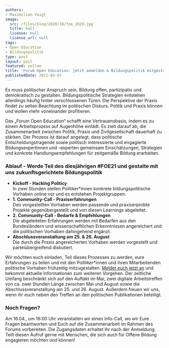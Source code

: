 ```yaml
---
authors:
- Maximilian Voigt
image:
  src: /files/blog/2020/10/foe_2020.jpg
  title: null
  license: null
  license_url: null
tags:
- Open Education
- Bildungspolitik
type: post
layout: post
featured: yellow
title: 'Forum Open Education: jetzt anmelden & Bildungspolitik mitgestalten'
publishedDate: 2021-04-07
---
```


Es muss politischer Anspruch sein, Bildung offen, partizipativ und demokratisch zu gestalten. Bildungspolitische Strategien entstehen allerdings häufig hinter verschlossenen Türen. Die Perspektive der Praxis findet zu selten Beachtung im politischen Diskurs. Politik und Praxis können und wollen mehr voneinander profitieren.

Das „Forum Open Education“ schafft eine Vertrauensbasis, indem es zu einem Arbeitsprozess auf Augenhöhe einlädt. Es zielt darauf ab, die Zusammenarbeit zwischen Politik, Praxis und Zivilgesellschaft dauerhaft zu stärken. Der Prozess ist darauf angelegt, dass politische Entscheidungstragende sowie politisch interessierte und engagierte Bildungsexpertinnen und -experten gemeinsam Einschätzungen, Strategien und konkrete Handlungsempfehlungen für zeitgemäße Bildung erarbeiten.

### Ablauf - Werde Teil des diesjährigen #FOE21 und gestalte mit uns zukunftsgerichtete Bildungspolitik
*   **Kickoff - Hacking Politicy** \
    In zwei Stunden stellen Politiker\*innen konkrete bildungspolitische Vorhaben online vor und es entstehen Projektgruppen.
*   **1. Community-Call - Praxiserfahrungen** \
    Den vorgestellten Vorhaben werden passende und praxiserprobte Projekte gegenübergestellt und von diesen Learnings abgeleitet.
*   **2. Community-Call - Bedarfe & Empfehlungen** \
    Die abgeleiteten Erfahrungen werden mit Bedarfen aus den Bundesländern und wissenschaftlichen Erkenntnissen angereichert und die politischen Vorhaben dahingehend ergänzt.
*   **Abschlussveranstaltung am 25. & 26. August** \
    Die durch die Praxis angereicherten Vorhaben werden vorgestellt und parteiübergreifend diskutiert.

Wir möchten euch einladen, Teil dieses Prozesses zu werden, eure Erfahrungen zu teilen und mit den Politiker*innen und ihren Mitarbeitenden politische Vorhaben frühzeitig mitzugestalten.
[Meldet euch jetzt an](https://lime.wikimedia.de/index.php/528382?lang=en) und bekommt aktuelle Informationen zum weiteren Vorgehen. Der zeitliche Umfang beschränkt sich auf den Auftakt im Mai, zwei digitale Arbeitstreffen von ca. zwei Stunden Länge zwischen Mai und August sowie die Abschlussveranstaltung am 25. und 26. August. Außerdem freuen wir uns, wenn ihr euch neben den Treffen an den politischen Publikationen beteiligt.

### Noch Fragen?
Am 16.04., um 16:00 Uhr veranstalten wir einen Info-Call, wo wir Eure Fragen beantworten und Euch auf die Zusammenarbeit im Rahmen des Forums vorbereiten. Die Zugangsdaten erhaltet ihr nach der Anmeldung.
Teilt diesen Aufruf gerne mit Menschen, die sich auch für Offene Bildung engagieren möchten und können!